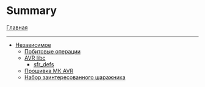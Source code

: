 # Summary

[Главная](./main.md)

---

- [Независимое]()
  - [Побитовые операции](./common/bitops.md)
  - [AVR libc]()
    - [sfr_defs](./common/sfr_defs.md)
  - [Прошивка МК AVR](./common/toolchain-avr.md)
  - [Набор заинтересованного шаражника](./common/starterpack.md)

